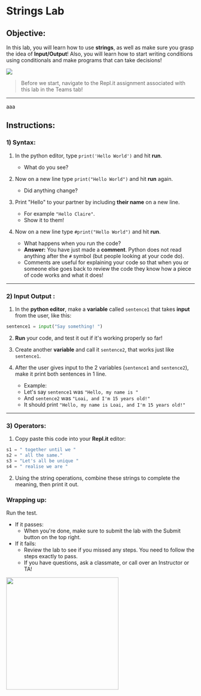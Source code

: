 # Strings Lab

## Objective: 
In this lab, you will learn how to use **strings**, as well as make sure you grasp the idea of **Input/Output**!
Also, you will learn how to start writing conditions using conditionals and make programs that can take decisions!



[![](https://thumbs.gfycat.com/CloseShabbyEelelephant-size_restricted.gif)]()



> Before we start, navigate to the Repl.it assignment associated with this lab in the Teams tab!

---
aaa
## Instructions:

### 1) Syntax: 
1. In the python editor, type `print('Hello World')` and hit **run**.  
    - What do you see?
    
2. Now on a new line type `print("Hello World")` and hit **run** again.
    - Did anything change?
    
3. Print "Hello" to your partner by including **their name** on a new line.
    - For example `"Hello Claire"`. 
    - Show it to them!

4. Now on a new line type `#print("Hello World")` and hit **run**.
    - What happens when you run the code? 
    - **Answer:** You have just made a **comment**. Python does not read anything after the `#` symbol (but people looking at your code do).
    - Comments are useful for explaining your code so that when you or someone else goes back to review the code they know how a piece of code works and what it does!

---
### 2) Input Output : 
1. In the **python editor**, make a **variable** called `sentence1` that takes **input** from the user, like this:
```python
sentence1 = input("Say something! ")
```

2. **Run** your code, and test it out if it's working properly so far!

3. Create another **variable** and call it `sentence2`, that works just like `sentence1`.

4. After the user gives input to the 2 variables (`sentence1` and `sentence2`), make it print both sentences in 1 line.
    - Example: 
    - Let's say `sentence1` was `"Hello, my name is "`
    - And `sentence2` was `"Loai, and I'm 15 years old!"`
    - It should print `"Hello, my name is Loai, and I'm 15 years old!"`

---
### 3) Operators: 

1. Copy paste this code into your **Repl.it** editor:
```python
s1 = " together until we "
s2 = " all the same."
s3 = "Let's all be unique "
s4 = " realise we are " 
```

2. Using the string operations, combine these strings to complete the meaning, then print it out.


### Wrapping up:
Run the test.

- If it passes:
    - When you're done, make sure to submit the lab with the Submit button on the top right.
- If it fails:
    - Review the lab to see if you missed any steps. You need to follow the steps exactly to pass.
    - If you have questions, ask a classmate, or call over an Instructor or TA!


 <img src="https://i.pinimg.com/originals/82/6a/e7/826ae74c5c26e916dca8e1dd13808b22.gif" width=300>
